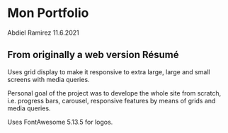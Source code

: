 # Mon Portfolio

Abdiel Ramirez 11.6.2021

## From originally a web version Résumé

Uses grid display to make it responsive to extra large, large and small screens with media queries.

Personal goal of the project was to develope the whole site from scratch, i.e. progress bars, carousel, responsive features by means of grids and media queries.

Uses FontAwesome 5.13.5 for logos.
